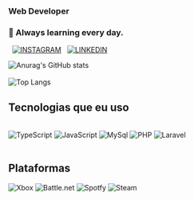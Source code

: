 ### Web Developer
### 🌱 Always learning every day.

   [![INSTAGRAM]( https://img.shields.io/badge/Instagram-E4405F?style=for-the-badge&logo=instagram&logoColor=white)](https://intagram.com/e.araujo07)
     [![LINKEDIN](https://img.shields.io/badge/LinkedIn-0077B5?style=for-the-badge&logo=linkedin&logoColor=white)](https://www.linkedin.com/in/eduardo-araujo-7435441b6/)
	
   ![Anurag's GitHub stats](https://github-readme-stats.vercel.app/api?username=araujoedu7&show_icons=true&theme=dark)<br><br>
   ![Top Langs](https://github-readme-stats.vercel.app/api/top-langs/?username=araujoedu7&hide_progress=true)
   ## Tecnologias que eu uso 
   
   <div style="display: inline_block"><br/>
     <img aling="center" alt="TypeScript" src="https://img.shields.io/badge/TypeScript-007ACC?style=for-the-badge&logo=typescript&logoColor=white">
     <img aling="center" alt="JavaScript" src="https://img.shields.io/badge/JavaScript-F7DF1E?style=for-the-badge&logo=javascript&logoColor=black"> 
     <img aling="center" alt="MySql" src="https://img.shields.io/badge/MySQL-00000F?style=for-the-badge&logo=mysql&logoColor=white"> 
     <img aling="center" alt="PHP" src="https://img.shields.io/badge/PHP-777BB4?style=for-the-badge&logo=php&logoColor=white"> 
    <img aling="center" alt="Laravel" src="https://img.shields.io/badge/Laravel-FF2D20?style=for-the-badge&logo=laravel&logoColor=white"> <br/>
   </div>
   
  <div style="display: inline_block"><br/>
      <h2>Plataformas</h2>
       <img aling="center" alt="Xbox" src="https://img.shields.io/badge/Xbox-107C10?style=for-the-badge&logo=xbox&logoColor=white"> 
       <img aling="center" alt="Battle.net" src="https://img.shields.io/badge/Battle.net-000?style=for-the-badge&logo=battle.net&logoColor=148EFF"> 
       <img aling="center" alt="Spotfy" src="https://img.shields.io/badge/Spotify-1ED760?&style=for-the-badge&logo=spotify&logoColor=white"> 
       <img aling="center" alt="Steam" src="https://img.shields.io/badge/Steam-000000?style=for-the-badge&logo=steam&logoColor=white"> 
      </div>
